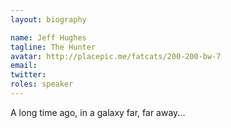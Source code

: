 ```yaml
---
layout: biography

name: Jeff Hughes
tagline: The Hunter
avatar: http://placepic.me/fatcats/200-200-bw-7 
email:
twitter: 
roles: speaker 
---
```

A long time ago, in a galaxy far, far away...